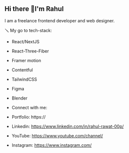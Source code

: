 ## Hi there 👋I'm Rahul

I am a freelance frontend developer and web designer.

🪛 My go to tech-stack:

* React/NextJS
* React-Three-Fiber
* Framer motion
* Contentful
* TailwindCSS
* Figma
* Blender


* Connect with me:

* Portfolio: https://
* Linkedin: https://www.linkedin.com/in/rahul-rawat-00p/
* YouTube: https://www.youtube.com/channel/
* Instagram: https://www.instagram.com/

